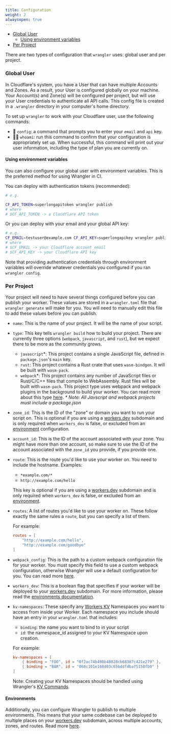 ```yaml
---
title: Configuration
weight: 2
alwaysopen: true
---
```


- [Global User](#global-user)
  * [Using environment variables](#using-environment-variables)
- [Per Project](#per-project)

There are two types of configuration that `wrangler` uses: global user and per project.

### Global User

  In Cloudflare's system, you have a User that can have multiple Accounts and Zones. As a result, your User is configured globally on your machine. Your Account(s) and Zone(s) will be configured per project, but will use your User credentials to authenticate all API calls. This config file is created in a `.wrangler`
  directory in your computer's home directory.
  
  To set up `wrangler` to work with your Cloudflare user, use the following commands:

  - 🔧 `config`: a command that prompts you to enter your `email` and `api` key.
- 🕵️‍♀️ `whoami`: run this command to confirm that your configuration is appropriately set up.
    When successful, this command will print out your user information, including the type of plan you
    are currently on.
  
#### Using environment variables

  You can also configure your global user with environment variables. This is the preferred method for using Wrangler in CI.

  You can deploy with authentication tokens (recommended):

  ```bash
  # e.g.

  CF_API_TOKEN=superlongapitoken wrangler publish
  # where
  # $CF_API_TOKEN -> a Cloudflare API token
  ```

  Or you can deploy with your email and your global API key:

  ```bash
  # e.g.
  CF_EMAIL=testuser@example.com CF_API_KEY=superlongapikey wrangler publish
  # where
  # $CF_EMAIL -> your Cloudflare account email
  # $CF_API_KEY -> your Cloudflare API key
  ```
  Note that providing authentication credentials through environment variables will override whatever credentials you configured 
  if you ran `wrangler config`.

### Per Project

  Your project will need to have several things configured before you can publish your worker. These values are stored in a `wrangler.toml` file that `wrangler generate` will make for you. You will need to manually edit this file to add these values before you can publish.

  - `name`: This is the name of your project. It will be the name of your script.
  - `type`: This key tells `wrangler build` how to build your project. There are currently three options (`webpack`, `javascript`, and `rust`), but we expect there to be more as the community grows.
      - `javascript`\*: This project contains a single JavaScript file, defined in `package.json`'s `main` key.
      - `rust`: This project contains a Rust crate that uses `wasm-bindgen`. It will be built with `wasm-pack`.
      - `webpack`\*: This project contains any number of JavaScript files or Rust/C/C++ files that compile to
          WebAssembly. Rust files will be built with `wasm-pack`.
          This project type uses webpack and webpack plugins in the background to build your worker. You can read more about this type [here](/tooling/wrangler/webpack).
    _\* Note: All Javscript and webpack projects must include a package.json_
  - `zone_id`: This is the ID of the "zone" or domain you want to run your script on. This is optional if you are using a [workers.dev](https://workers.dev) subdomain and is only required when `workers_dev` is false, or excluded from an [environment](/tooling/wrangler/configuration/environments) configuration.
  - `account_id`: This is the ID of the account associated with your zone. You might have more than one account, so make sure to use the ID of the account associated with the `zone_id` you provide, if you provide one.
  - `route`: This is the route you'd like to use your worker on. You need to include the hostname. Examples:

      - `*example.com/*`
      - `http://example.com/hello`
      
      This key is optional if you are using a [workers.dev](https://workers.dev) subdomain and is only required when `workers_dev` is false, or excluded from an [environment](/tooling/wrangler/configuration/environments).
  - `routes`: A list of routes you'd like to use your worker on. These follow exactly the same rules a `route`, but you can specify a list of them.

    For example:

    ```toml
    routes = [
        "http://example.com/hello",
        "http://example.com/goodbye"
    ]
    ```

  - `webpack_config`: This is the path to a custom webpack configuration file for your worker. You must specify this field to use a custom webpack configuration, otherwise Wrangler will use a default configuration for you. You can read more [here](/tooling/wrangler/webpack).
  - `workers_dev`: This is a boolean flag that specifies if your worker will be deployed to your [workers.dev](https://workers.dev) subdomain. For more information, please read the [environments documentation](/tooling/wrangler/configuration/environments).
  - `kv-namespaces`: These specify any [Workers KV](/reference/storage/) Namespaces you want to access from
      inside your Worker. Each namespace you include should have an entry in your `wrangler.toml` that includes:

      - `binding`: the name you want to bind to in your script
      - `id`: the namespace_id assigned to your KV Namespace upon creation.

      For example:

      ```toml
      kv-namespaces = [
          { binding = "FOO", id = "0f2ac74b498b48028cb68387c421e279" },
          { binding = "BAR", id = "068c101e168d03c65bddf4ba75150fb0" }
      ]
      ```

      Note: Creating your KV Namespaces should be handled using Wrangler's [KV Commands](/tooling/wrangler/kv_commands).

#### Environments

  Additionally, you can configure Wrangler to publish to multiple environments. This means that your same codebase can be deployed to multiple places on your [workers.dev](https://workers.dev) subdomain, across multiple accounts, zones, and routes. Read more [here](/tooling/wrangler/configuration/environments).